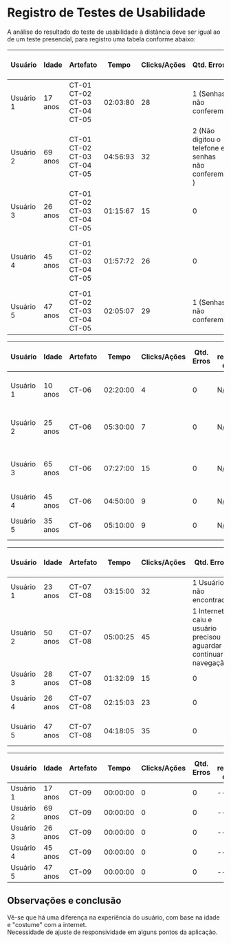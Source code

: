 # Registro de Testes de Usabilidade

A análise do resultado do teste de usabilidade à distância deve ser igual ao de um teste presencial, para registro uma tabela conforme abaixo:

| **Usuário** 	| **Idade** | **Artefato** 	| **Tempo** | **Clicks/Ações** | **Qtd. Erros** | **Se recuperou do erro** | **Comentários e observações** |
| --- 	| --- 	| --- 	| --- | ---  | --- | --- | --- |
| Usuário 1	| 17 anos	| CT-01<br/>CT-02<br/>CT-03<br/>CT-04<br/>CT-05	| 02:03:80 |  28 | 1 (Senhas não conferem) | Sim, reescreveu o campo | Usuário achou a aplicação intuitiva |
| Usuário 2 | 69 anos	| CT-01<br/>CT-02<br/>CT-03<br/>CT-04<br/>CT-05	| 04:56:93 | 32  | 2 (Não digitou o telefone e senhas não conferem ) |  Sim, preencheu o campo faltante e reescreveu a senha | Pela falta de conhecimento da internet, não achou intuitivo |
| Usuário 3	| 26	anos | CT-01<br/>CT-02<br/>CT-03<br/>CT-04<br/>CT-05	| 01:15:67 | 15  | 0 | N/A | Usuário achou a aplicação intuitiva |
| Usuário 4	| 45 anos| CT-01<br/>CT-02<br/>CT-03<br/>CT-04<br/>CT-05  | 01:57:72 | 26 | 0 | N/A | Usuário atento, realizou todo o processo com atenção e cautela |
| Usuário 5	| 47	anos | CT-01<br/>CT-02<br/>CT-03<br/>CT-04<br/>CT-05| 02:05:07 | 29  | 1 (Senhas não conferem) | Sim, reescreveu o campo | --- |

| **Usuário** 	| **Idade** | **Artefato** 	| **Tempo** | **Clicks/Ações** | **Qtd. Erros** | **Se recuperou do erro** | **Comentários e observações** |
| --- 	| --- 	| --- 	| --- | ---  | --- | --- | --- |
| Usuário 1	| 10 anos	| CT-06	| 02:20:00 | 4  | 0 | N/A | Usuário achou a aplicação intuitiva |
| Usuário 2 | 25 anos| CT-06| 05:30:00 | 7  | 0 | N/A | Usuário achou a aplicação intuitiva  |
| Usuário 3	| 65	anos| CT-06	| 07:27:00 | 15  | 0 | N/A | Pela falta de conhecimento da internet, não achou intuitivo |
| Usuário 4	| 45 anos | CT-06	| 04:50:00 | 9  | 0  | N/A  | Usuário ficou satisfeito |
| Usuário 5	| 35 anos	| CT-06	| 05:10:00 | 9  | 0 | N/A | Usuário gostou da aplicação |

| **Usuário** 	| **Idade** | **Artefato** 	| **Tempo** | **Clicks/Ações** | **Qtd. Erros** | **Se recuperou do erro** | **Comentários e observações** |
| --- 	| --- 	| --- 	| --- | ---  | --- | --- | --- |
| Usuário 1	| 23 anos	| CT-07<br/>CT-08	| 03:15:00 | 32  | 1 Usuário não encontrado | Usuário realizou cadastro | --- |
| Usuário 2 | 50 anos| CT-07<br/>CT-08| 05:00:25 | 45  | 1 Internet caiu e usuário precisou aguardar e continuar navegação | N/A  |--- |
| Usuário 3	| 28	anos| CT-07<br/>CT-08	| 01:32:09 | 15  | 0 |  N/A | Aplicação intuitiva |
| Usuário 4	| 26 anos| CT-07<br/>CT-08	| 02:15:03 | 23 | 0  |  N/A  | Usuário gostou da aplicação |
| Usuário 5	| 47	anos| CT-07<br/>CT-08	| 04:18:05 | 35  | 0 |  N/A | Usuário gostou da aplicação |

| **Usuário** 	| **Idade** | **Artefato** 	| **Tempo** | **Clicks/Ações** | **Qtd. Erros** | **Se recuperou do erro** | **Comentários e observações** |
| --- 	| --- 	| --- 	| --- | ---  | --- | --- | --- |
| Usuário 1	| 17 anos	| CT-09	| 00:00:00 | 0  | 0 | --- | --- |
| Usuário 2 | 69 anos| CT-09| 00:00:00 | 0  | 0 | ---  |--- |
| Usuário 3	| 26	anos| CT-09| 00:00:00 | 0  | 0 |  --- | --- |
| Usuário 4	| 45 anos | CT-09	| 00:00:00 | 0 | 0  |  ---  | --- |
| Usuário 5	| 47 anos| CT-09	| 00:00:00 | 0  | 0 |  --- | --- |


<h2>Observações e conclusão</h2>
Vê-se que há uma diferença na experiência do usuário, com base na idade e "costume" com a internet.<br/>
Necessidade de ajuste de responsividade em alguns pontos da aplicação.

